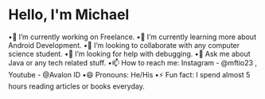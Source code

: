 # Hello, I'm Michael

•🔭 I’m currently working on Freelance.
•🌱 I’m currently learning more about Android Development.
•👯 I’m looking to collaborate with any computer science student.
•🤔 I’m looking for help with debugging.
•💬 Ask me about Java or any tech related stuff.
•📫 How to reach me: Instagram - @mftio23 , Youtube - @Avalon ID
•😄 Pronouns: He/His
•⚡ Fun fact: I spend almost 5 hours reading articles or books everyday.
